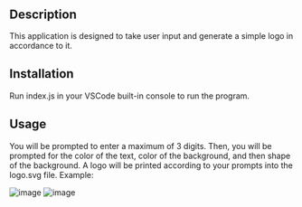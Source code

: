 # <SVG Logo Generator>

## Description

This application is designed to take user input and generate a simple logo in accordance to it.

## Installation

Run index.js in your VSCode built-in console to run the program.

## Usage

You will be prompted to enter a maximum of 3 digits. Then, you will be prompted for the color of the text, color of the background, and then shape of the background. A logo will be printed according to your prompts into the logo.svg file.
Example:

![image](https://github.com/kingrex0830/svg-logo-generator/assets/120323086/f0ce717e-8846-4f3b-9ced-57aa4d530a2a)
![image](https://github.com/kingrex0830/svg-logo-generator/assets/120323086/6c34136b-3588-4ab1-af6b-68c93dbd236f)
